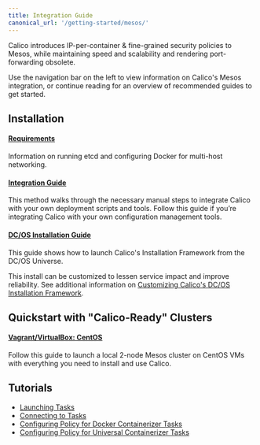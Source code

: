```yaml
---
title: Integration Guide
canonical_url: '/getting-started/mesos/'
---
```


Calico introduces IP-per-container & fine-grained security policies to Mesos, while
maintaining speed and scalability and rendering port-forwarding obsolete.

Use the navigation bar on the left to view information on Calico's Mesos
integration, or continue reading for an overview of recommended guides to get
started.

## Installation

#### [Requirements](installation/prerequisites)

Information on running etcd and configuring Docker for multi-host networking.

#### [Integration Guide](installation/integration)

This method walks through the necessary manual steps to integrate Calico with your own deployment scripts and tools. Follow this guide if you’re integrating Calico with your own configuration management tools.

#### [DC/OS Installation Guide](installation/dc-os)

This guide shows how to launch Calico's Installation Framework from the DC/OS Universe.

This install can be customized to lessen service impact
and improve reliability. See additional information on
[Customizing Calico's DC/OS Installation Framework](installation/dc-os/custom).

## Quickstart with "Calico-Ready" Clusters

#### [Vagrant/VirtualBox: CentOS](installation/vagrant-centos)

Follow this guide to launch a local 2-node Mesos cluster on CentOS VMs with everything
you need to install and use Calico.

## Tutorials

- [Launching Tasks](tutorials/launching-tasks)
- [Connecting to Tasks](tutorials/connecting-tasks)
- [Configuring Policy for Docker Containerizer Tasks](tutorials/policy/docker-containerizer)
- [Configuring Policy for Universal Containerizer Tasks](tutorials/policy/universal-containerizer)

